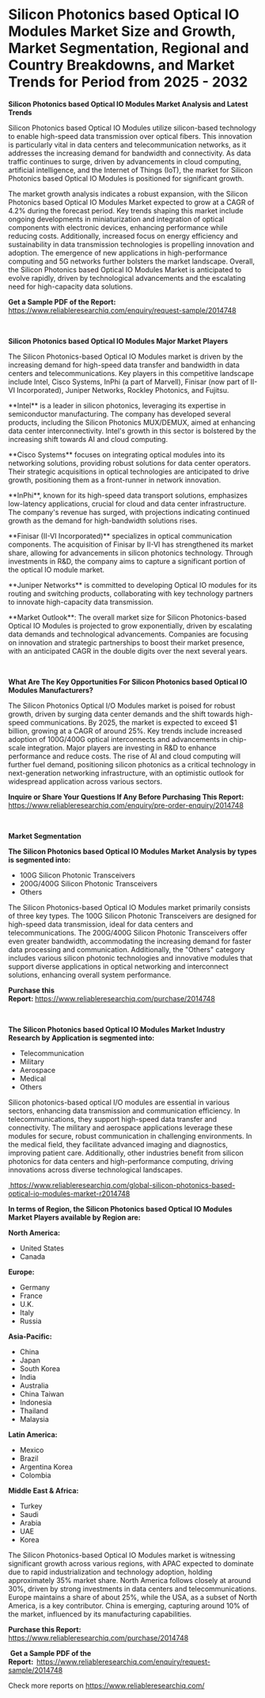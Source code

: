 <p><h1>Silicon Photonics based Optical IO Modules Market Size and Growth, Market Segmentation, Regional and Country Breakdowns, and Market Trends for Period from 2025 -  2032</h1></p><p><strong>Silicon Photonics based Optical IO Modules Market Analysis and Latest Trends</strong></p>
<p><p>Silicon Photonics based Optical IO Modules utilize silicon-based technology to enable high-speed data transmission over optical fibers. This innovation is particularly vital in data centers and telecommunication networks, as it addresses the increasing demand for bandwidth and connectivity. As data traffic continues to surge, driven by advancements in cloud computing, artificial intelligence, and the Internet of Things (IoT), the market for Silicon Photonics based Optical IO Modules is positioned for significant growth.</p><p>The market growth analysis indicates a robust expansion, with the Silicon Photonics based Optical IO Modules Market expected to grow at a CAGR of 4.2% during the forecast period. Key trends shaping this market include ongoing developments in miniaturization and integration of optical components with electronic devices, enhancing performance while reducing costs. Additionally, increased focus on energy efficiency and sustainability in data transmission technologies is propelling innovation and adoption. The emergence of new applications in high-performance computing and 5G networks further bolsters the market landscape. Overall, the Silicon Photonics based Optical IO Modules Market is anticipated to evolve rapidly, driven by technological advancements and the escalating need for high-capacity data solutions.</p></p>
<p><strong>Get a Sample PDF of the Report:&nbsp;</strong> <a href="https://www.reliableresearchiq.com/enquiry/request-sample/2014748?utm_campaign=1900&utm_medium=2&utm_source=Github&utm_content=ia&utm_term=17012025&utm_id=silicon-photonics-based-optical-io-modules">https://www.reliableresearchiq.com/enquiry/request-sample/2014748</a></p>
<p>&nbsp;</p>
<p><strong>Silicon Photonics based Optical IO Modules Major Market Players</strong></p>
<p><p>The Silicon Photonics-based Optical IO Modules market is driven by the increasing demand for high-speed data transfer and bandwidth in data centers and telecommunications. Key players in this competitive landscape include Intel, Cisco Systems, InPhi (a part of Marvell), Finisar (now part of II-VI Incorporated), Juniper Networks, Rockley Photonics, and Fujitsu.</p><p>**Intel** is a leader in silicon photonics, leveraging its expertise in semiconductor manufacturing. The company has developed several products, including the Silicon Photonics MUX/DEMUX, aimed at enhancing data center interconnectivity. Intel's growth in this sector is bolstered by the increasing shift towards AI and cloud computing.</p><p>**Cisco Systems** focuses on integrating optical modules into its networking solutions, providing robust solutions for data center operators. Their strategic acquisitions in optical technologies are anticipated to drive growth, positioning them as a front-runner in network innovation.</p><p>**InPhi**, known for its high-speed data transport solutions, emphasizes low-latency applications, crucial for cloud and data center infrastructure. The company's revenue has surged, with projections indicating continued growth as the demand for high-bandwidth solutions rises.</p><p>**Finisar (II-VI Incorporated)** specializes in optical communication components. The acquisition of Finisar by II-VI has strengthened its market share, allowing for advancements in silicon photonics technology. Through investments in R&D, the company aims to capture a significant portion of the optical IO module market.</p><p>**Juniper Networks** is committed to developing Optical IO modules for its routing and switching products, collaborating with key technology partners to innovate high-capacity data transmission.</p><p>**Market Outlook**: The overall market size for Silicon Photonics-based Optical IO Modules is projected to grow exponentially, driven by escalating data demands and technological advancements. Companies are focusing on innovation and strategic partnerships to boost their market presence, with an anticipated CAGR in the double digits over the next several years.</p></p>
<p>&nbsp;</p>
<p><strong>What Are The Key Opportunities For Silicon Photonics based Optical IO Modules Manufacturers?</strong></p>
<p><p>The Silicon Photonics Optical I/O Modules market is poised for robust growth, driven by surging data center demands and the shift towards high-speed communications. By 2025, the market is expected to exceed $1 billion, growing at a CAGR of around 25%. Key trends include increased adoption of 100G/400G optical interconnects and advancements in chip-scale integration. Major players are investing in R&D to enhance performance and reduce costs. The rise of AI and cloud computing will further fuel demand, positioning silicon photonics as a critical technology in next-generation networking infrastructure, with an optimistic outlook for widespread application across various sectors.</p></p>
<p><strong>Inquire or Share Your Questions If Any Before Purchasing This Report:</strong> <a href="https://www.reliableresearchiq.com/enquiry/pre-order-enquiry/2014748?utm_campaign=1900&utm_medium=2&utm_source=Github&utm_content=ia&utm_term=17012025&utm_id=silicon-photonics-based-optical-io-modules">https://www.reliableresearchiq.com/enquiry/pre-order-enquiry/2014748</a></p>
<p>&nbsp;</p>
<p><strong>Market Segmentation</strong></p>
<p><strong>The Silicon Photonics based Optical IO Modules Market Analysis by types is segmented into:</strong></p>
<p><ul><li>100G Silicon Photonic Transceivers</li><li>200G/400G Silicon Photonic Transceivers</li><li>Others</li></ul></p>
<p><p>The Silicon Photonics-based Optical IO Modules market primarily consists of three key types. The 100G Silicon Photonic Transceivers are designed for high-speed data transmission, ideal for data centers and telecommunications. The 200G/400G Silicon Photonic Transceivers offer even greater bandwidth, accommodating the increasing demand for faster data processing and communication. Additionally, the "Others" category includes various silicon photonic technologies and innovative modules that support diverse applications in optical networking and interconnect solutions, enhancing overall system performance.</p></p>
<p><strong>Purchase this Report:&nbsp;</strong><a href="https://www.reliableresearchiq.com/purchase/2014748?utm_campaign=1900&utm_medium=2&utm_source=Github&utm_content=ia&utm_term=17012025&utm_id=silicon-photonics-based-optical-io-modules">https://www.reliableresearchiq.com/purchase/2014748</a></p>
<p>&nbsp;</p>
<p><strong>The Silicon Photonics based Optical IO Modules Market Industry Research by Application is segmented into:</strong></p>
<p><ul><li>Telecommunication</li><li>Military</li><li>Aerospace</li><li>Medical</li><li>Others</li></ul></p>
<p><p>Silicon photonics-based optical I/O modules are essential in various sectors, enhancing data transmission and communication efficiency. In telecommunications, they support high-speed data transfer and connectivity. The military and aerospace applications leverage these modules for secure, robust communication in challenging environments. In the medical field, they facilitate advanced imaging and diagnostics, improving patient care. Additionally, other industries benefit from silicon photonics for data centers and high-performance computing, driving innovations across diverse technological landscapes.</p></p>
<p><a href="https://www.reliableresearchiq.com/global-silicon-photonics-based-optical-io-modules-market-r2014748?utm_campaign=1900&utm_medium=2&utm_source=Github&utm_content=ia&utm_term=17012025&utm_id=silicon-photonics-based-optical-io-modules">&nbsp;https://www.reliableresearchiq.com/global-silicon-photonics-based-optical-io-modules-market-r2014748</a></p>
<p><strong>In terms of Region, the Silicon Photonics based Optical IO Modules Market Players available by Region are:</strong></p>
<p>
    <p> <strong> North America: </strong>
        <ul>
            <li>United States</li>
            <li>Canada</li>
        </ul>
        </p> 
    <p> <strong> Europe: </strong>
        <ul>
            <li>Germany</li>
            <li>France</li>
            <li>U.K.</li>
            <li>Italy</li>
            <li>Russia</li>
        </ul>
        </p> 
    <p> <strong> Asia-Pacific: </strong>
        <ul>
            <li>China</li>
            <li>Japan</li>
            <li>South Korea</li>
            <li>India</li>
            <li>Australia</li>
            <li>China Taiwan</li>
            <li>Indonesia</li>
            <li>Thailand</li>
            <li>Malaysia</li>
        </ul>
        </p> 
    <p> <strong> Latin America: </strong>
        <ul>
            <li>Mexico</li>
            <li>Brazil</li>
            <li>Argentina Korea</li>
            <li>Colombia</li>
        </ul>
        </p> 
    <p> <strong> Middle East & Africa: </strong>
        <ul>
            <li>Turkey</li>
            <li>Saudi</li>
            <li>Arabia</li>
            <li>UAE</li>
            <li>Korea</li>
        </ul>
    </p>
    </p>
<p><p>The Silicon Photonics-based Optical IO Modules market is witnessing significant growth across various regions, with APAC expected to dominate due to rapid industrialization and technology adoption, holding approximately 35% market share. North America follows closely at around 30%, driven by strong investments in data centers and telecommunications. Europe maintains a share of about 25%, while the USA, as a subset of North America, is a key contributor. China is emerging, capturing around 10% of the market, influenced by its manufacturing capabilities.</p></p>
<p><strong>Purchase this Report: </strong><a href="https://www.reliableresearchiq.com/purchase/2014748?utm_campaign=1900&utm_medium=2&utm_source=Github&utm_content=ia&utm_term=17012025&utm_id=silicon-photonics-based-optical-io-modules">https://www.reliableresearchiq.com/purchase/2014748</a></p>
<p>&nbsp;<strong>Get a Sample PDF of the Report:&nbsp;&nbsp;</strong><a href="https://www.reliableresearchiq.com/enquiry/request-sample/2014748?utm_campaign=1900&utm_medium=2&utm_source=Github&utm_content=ia&utm_term=17012025&utm_id=silicon-photonics-based-optical-io-modules">https://www.reliableresearchiq.com/enquiry/request-sample/2014748</a></p>
<p><strong></strong></p>
<p>Check more reports on <a href="https://www.reliableresearchiq.com/?utm_campaign=1900&utm_medium=2&utm_source=Github&utm_content=ia&utm_term=17012025&utm_id=silicon-photonics-based-optical-io-modules">https://www.reliableresearchiq.com/</a></p>